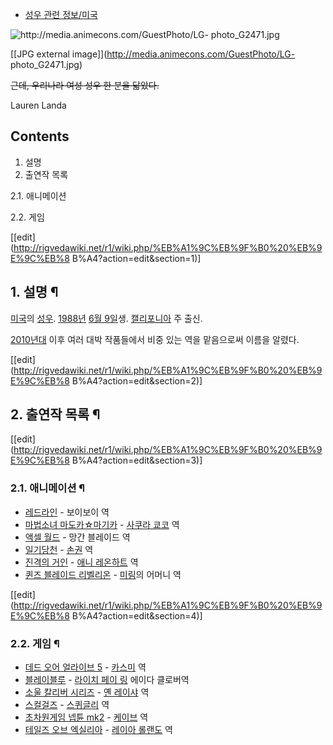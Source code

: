   * [성우 관련 정보/미국](%EC%84%B1%EC%9A%B0%20%EA%B4%80%EB%A0%A8%20%EC%A0%95%EB%B3%B4/%EB%AF%B8%EA%B5%AD.md)  

![http://media.animecons.com/GuestPhoto/LG-
photo_G2471.jpg](http://media.animecons.com/GuestPhoto/LG-photo_G2471.jpg)

[[JPG external image]](http://media.animecons.com/GuestPhoto/LG-
photo_G2471.jpg)

<del>근데, 우리나라 여성 성우 한 분을 닯았다.</del>

Lauren Landa

## Contents

    

1. 설명 
2. 출연작 목록 
    

2.1. 애니메이션

2.2. 게임

[[edit](http://rigvedawiki.net/r1/wiki.php/%EB%A1%9C%EB%9F%B0%20%EB%9E%9C%EB%8
B%A4?action=edit&section=1)]

## 1. 설명 ¶

[미국](%EB%AF%B8%EA%B5%AD.md)의 [성우](%EC%84%B1%EC%9A%B0.md).
[1988년](1988%EB%85%84.md) [6월 9일](6%EC%9B%94%209%EC%9D%BC.md)생.
[캘리포니아](%EC%BA%98%EB%A6%AC%ED%8F%AC%EB%8B%88%EC%95%84.md) 주 출신.

  

[2010년대](2010%EB%85%84%EB%8C%80.md) 이후 여러 대박 작품들에서 비중 있는 역을 맡음으로써 이름을 알렸다.

  

[[edit](http://rigvedawiki.net/r1/wiki.php/%EB%A1%9C%EB%9F%B0%20%EB%9E%9C%EB%8
B%A4?action=edit&section=2)]

## 2. 출연작 목록 ¶

[[edit](http://rigvedawiki.net/r1/wiki.php/%EB%A1%9C%EB%9F%B0%20%EB%9E%9C%EB%8
B%A4?action=edit&section=3)]

### 2.1. 애니메이션 ¶

  * [레드라인](%EB%A0%88%EB%93%9C%EB%9D%BC%EC%9D%B8.md) \- 보이보이 역
  * [마법소녀 마도카☆마기카](%EB%A7%88%EB%B2%95%EC%86%8C%EB%85%80%20%EB%A7%88%EB%8F%84%EC%B9%B4%E2%98%86%EB%A7%88%EA%B8%B0%EC%B9%B4.md) \- [사쿠라 쿄코](%EC%82%AC%EC%BF%A0%EB%9D%BC%20%EC%BF%84%EC%BD%94.md) 역
  * [액셀 월드](%EC%95%A1%EC%85%80%20%EC%9B%94%EB%93%9C.md) \- 망간 블레이드 역
  * [일기당천](%EC%9D%BC%EA%B8%B0%EB%8B%B9%EC%B2%9C.md) \- [손권](%EC%86%90%EA%B6%8C.md) 역
  * [진격의 거인](%EC%A7%84%EA%B2%A9%EC%9D%98%20%EA%B1%B0%EC%9D%B8/%EC%95%A0%EB%8B%88%EB%A9%94%EC%9D%B4%EC%85%98.md) \- [애니 레온하트](%EC%95%A0%EB%8B%88%20%EB%A0%88%EC%98%A8%ED%95%98%ED%8A%B8.md) 역
  * [퀸즈 블레이드 리벨리온](%ED%80%B8%EC%A6%88%20%EB%B8%94%EB%A0%88%EC%9D%B4%EB%93%9C%20%EB%A6%AC%EB%B2%A8%EB%A6%AC%EC%98%A8.md) \- [미림](%EB%AF%B8%EB%A6%BC.md)의 어머니 역  

[[edit](http://rigvedawiki.net/r1/wiki.php/%EB%A1%9C%EB%9F%B0%20%EB%9E%9C%EB%8
B%A4?action=edit&section=4)]

### 2.2. 게임 ¶

  * [데드 오어 얼라이브 5](DOA%28%EA%B2%8C%EC%9E%84%29.md) \- [카스미](%EC%B9%B4%EC%8A%A4%EB%AF%B8%28DOA%29.md) 역
  * [블레이블루](%EB%B8%94%EB%A0%88%EC%9D%B4%EB%B8%94%EB%A3%A8.md) \- [라이치 페이 링](%EB%9D%BC%EC%9D%B4%EC%B9%98%20%ED%8E%98%EC%9D%B4%20%EB%A7%81.md) 에이다 클로버역
  * [소울 칼리버 시리즈](%EC%86%8C%EC%9A%B8%20%EC%B9%BC%EB%A6%AC%EB%B2%84%20%EC%8B%9C%EB%A6%AC%EC%A6%88.md) \- [옌 레이샤](%EC%98%8C%20%EB%A0%88%EC%9D%B4%EC%83%A4.md) 역
  * [스컬걸즈](%EC%8A%A4%EC%BB%AC%EA%B1%B8%EC%A6%88.md) \- [스퀴글리](%EC%8A%A4%ED%80%B4%EA%B8%80%EB%A6%AC.md) 역
  * [초차원게임 넵튠 mk2](%EC%B4%88%EC%B0%A8%EC%9B%90%EA%B2%8C%EC%9E%84%20%EB%84%B5%ED%8A%A0%20mk2.md) \- [케이브](%EC%BC%80%EC%9D%B4%EB%B8%8C%28%EC%B4%88%EC%B0%A8%EC%9B%90%EA%B2%8C%EC%9E%84%20%EB%84%B5%ED%8A%A0%20MK2%29.md) 역
  * [테일즈 오브 엑실리아](%ED%85%8C%EC%9D%BC%EC%A6%88%20%EC%98%A4%EB%B8%8C%20%EC%97%91%EC%8B%A4%EB%A6%AC%EC%95%84.md) \- [레이아 롤랜도](%EB%A0%88%EC%9D%B4%EC%95%84%20%EB%A1%A4%EB%9E%9C%EB%8F%84.md) 역

